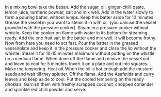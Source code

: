 In a mixing bowl take the besan. Add the sugar, oil, ginger-chilli paste, lemon juice, turmeric powder, salt and mix well.
Add in the water slowly to form a pouring batter, without lumps.
Keep this batter aside for 10 minutes.
Grease the vessel in you want to steam it in with oil. (you canuse the vessel provided with the pressure cooker).
Steam in a pressure cooker without whistle.
Keep the cooker on flame with water in its bottom for steaming ready.
Add the eno fruit salt in the batter and mix well. It will become frothy.
Now from here you need to act fast. Pour the batter in the greased vessel/plate and keep it in the pressure cooker and close the lid without the whistle.
Steam it for 10-15 minutes maximum without putting on the whistle on a medium flame.
When done off the flame and remove the vessel out and leave to cool for 5 minutes.
Invert it on a plate and cut into squares.
Make the tempering. Heat oil. When the oil is hot enough add the mustard seeds and wait till they splutter.
Off the flame. Add the Asafetida and curry leaves and keep aside to cool.
Put the cooled tempering on the ready dhokla’s.
Garnish them with freshly scrapped coconut, chopped coriander and sprinkle red chilli powder and serve.